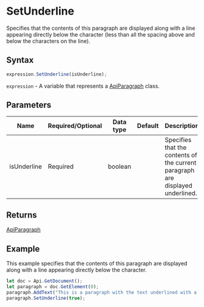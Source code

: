 # SetUnderline

Specifies that the contents of this paragraph are displayed along with a line appearing directly below the character
(less than all the spacing above and below the characters on the line).

## Syntax

```javascript
expression.SetUnderline(isUnderline);
```

`expression` - A variable that represents a [ApiParagraph](../ApiParagraph.md) class.

## Parameters

| **Name** | **Required/Optional** | **Data type** | **Default** | **Description** |
| ------------- | ------------- | ------------- | ------------- | ------------- |
| isUnderline | Required | boolean |  | Specifies that the contents of the current paragraph are displayed underlined. |

## Returns

[ApiParagraph](../../ApiParagraph/ApiParagraph.md)

## Example

This example specifies that the contents of this paragraph are displayed along with a line appearing directly below the character.

```javascript
let doc = Api.GetDocument();
let paragraph = doc.GetElement(0);
paragraph.AddText("This is a paragraph with the text underlined with a single line.");
paragraph.SetUnderline(true);
```
